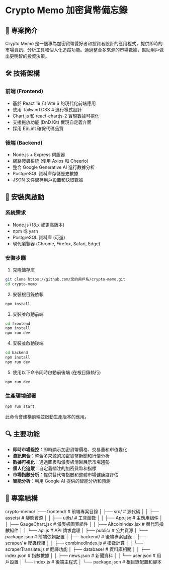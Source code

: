 # Crypto Memo 加密貨幣備忘錄

## 📝 專案簡介
Crypto Memo 是一個專為加密貨幣愛好者和投資者設計的應用程式，提供即時的市場資訊、分析工具和個人化追蹤功能。通過整合多來源的市場數據，幫助用戶做出更明智的投資決策。

## 🛠️ 技術架構

### 前端 (Frontend)
- 基於 React 19 和 Vite 6 的現代化前端應用
- 使用 Tailwind CSS 4 進行樣式設計
- Chart.js 和 react-chartjs-2 實現數據可視化
- 支援拖放功能 (DnD Kit) 實現自定義介面
- 採用 ESLint 確保代碼品質

### 後端 (Backend)
- Node.js + Express 伺服器
- 網路爬蟲系統 (使用 Axios 和 Cheerio)
- 整合 Google Generative AI 進行數據分析
- PostgreSQL 資料庫存儲歷史數據
- JSON 文件儲存用戶設置和快取數據

## 🚀 安裝與啟動

### 系統需求
- Node.js (18.x 或更高版本)
- npm 或 yarn
- PostgreSQL 資料庫 (可選)
- 現代瀏覽器 (Chrome, Firefox, Safari, Edge)

### 安裝步驟

1. 克隆儲存庫
```bash
git clone https://github.com/您的用戶名/crypto-memo.git
cd crypto-memo
```

2. 安裝根目錄依賴
```bash
npm install
```

3. 安裝並啟動前端
```bash
cd frontend
npm install
npm run dev
```

4. 安裝並啟動後端
```bash
cd backend
npm install
npm run dev
```

5. 使用以下命令同時啟動前後端 (在根目錄執行)
```bash
npm run dev
```

### 生產環境部署
```bash
npm run start
```
此命令會建構前端並啟動生產版本的應用。

## 🔍 主要功能

- **即時市場監控**：即時顯示加密貨幣價格、交易量和市值變化
- **資訊聚合**：整合多來源的加密貨幣新聞和行情分析
- **數據可視化**：通過圖表和儀表板清晰展示市場趨勢
- **個人化追蹤**：自定義關注的加密貨幣和指標
- **市場指數分析**：提供替代幣指數和整體市場健康度評估
- **智能分析**：利用 Google AI 提供的智能分析和預測

## 📂 專案結構
crypto-memo/
├── frontend/ # 前端專案目錄
│ ├── src/ # 源代碼
│ │ ├── assets/ # 靜態資源
│ │ ├── utils/ # 工具函數
│ │ ├── App.jsx # 主應用組件
│ │ ├── GaugeChart.jsx # 儀表板圖表組件
│ │ ├── AltcoinIndex.jsx # 替代幣指數組件
│ │ └── api.js # API 請求處理
│ ├── public/ # 公共資源
│ └── package.json # 前端依賴配置
│
├── backend/ # 後端專案目錄
│ ├── scraper/ # 爬蟲模組
│ │ ├── combinedIndex.js # 指數計算
│ │ └── scraperTranslate.js # 翻譯功能
│ ├── database/ # 資料庫相關
│ │ ├── index.json # 指數數據
│ │ ├── news.json # 新聞資料
│ │ └── user.json # 用戶設置
│ └── index.js # 後端主程式
│
└── package.json # 根目錄配置和腳本